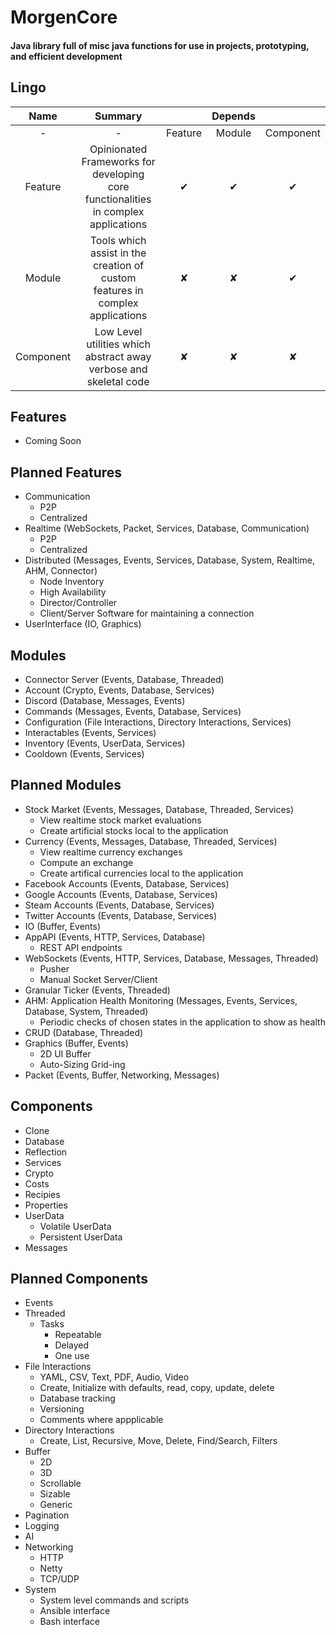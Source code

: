 # MorgenCore
#### Java library full of misc java functions for use in projects, prototyping, and efficient development

## Lingo
|    Name   |                                       Summary                                       |         | Depends |           |
|:---------:|:-----------------------------------------------------------------------------------:|:-------:|:-------:|:---------:|
|     -     |                                          -                                          | Feature |  Module | Component |
|  Feature  | Opinionated Frameworks for developing core functionalities in complex applications  |    ✔    |    ✔    |     ✔     |
|   Module  |    Tools which assist in the creation of custom features in complex applications    |    ✘    |    ✘    |     ✔     |
| Component |          Low Level utilities which abstract away verbose and skeletal code          |    ✘    |    ✘    |     ✘     |

## Features
- Coming Soon

## Planned Features
- Communication
    - P2P
    - Centralized
- Realtime (WebSockets, Packet, Services, Database, Communication)
    - P2P
    - Centralized
- Distributed (Messages, Events, Services, Database, System, Realtime, AHM, Connector)
    - Node Inventory
    - High Availability
    - Director/Controller
    - Client/Server Software for maintaining a connection
- UserInterface (IO, Graphics)

## Modules
- Connector Server (Events, Database, Threaded)
- Account (Crypto, Events, Database, Services)
- Discord (Database, Messages, Events)
- Commands (Messages, Events, Database, Services)
- Configuration (File Interactions, Directory Interactions, Services)
- Interactables (Events, Services)
- Inventory (Events, UserData, Services)
- Cooldown (Events, Services)

## Planned Modules
- Stock Market (Events, Messages, Database, Threaded, Services)
    - View realtime stock market evaluations
    - Create artificial stocks local to the application
- Currency (Events, Messages, Database, Threaded, Services)
    - View realtime currency exchanges
    - Compute an exchange
    - Create artifical currencies local to the application
- Facebook Accounts (Events, Database, Services)
- Google Accounts (Events, Database, Services)
- Steam Accounts (Events, Database, Services)
- Twitter Accounts (Events, Database, Services)
- IO (Buffer, Events)
- AppAPI (Events, HTTP, Services, Database)
    - REST API endpoints
- WebSockets (Events, HTTP, Services, Database, Messages, Threaded)
    - Pusher
    - Manual Socket Server/Client
- Granular Ticker (Events, Threaded)
- AHM: Application Health Monitoring (Messages, Events, Services, Database, System, Threaded)
    - Periodic checks of chosen states in the application to show as health
- CRUD (Database, Threaded)
- Graphics (Buffer, Events)
    - 2D UI Buffer
    - Auto-Sizing Grid-ing
- Packet (Events, Buffer, Networking, Messages)

## Components
- Clone 
- Database
- Reflection
- Services
- Crypto
- Costs
- Recipies
- Properties
- UserData
    - Volatile UserData
    - Persistent UserData
- Messages

## Planned Components
- Events
- Threaded
    - Tasks
        - Repeatable
        - Delayed
        - One use
- File Interactions
    - YAML, CSV, Text, PDF, Audio, Video
    - Create, Initialize with defaults, read, copy, update, delete
    - Database tracking
    - Versioning
    - Comments where appplicable
- Directory Interactions
    - Create, List, Recursive, Move, Delete, Find/Search, Filters
- Buffer
    - 2D
    - 3D
    - Scrollable
    - Sizable
    - Generic
- Pagination
- Logging
- AI
- Networking
    - HTTP
    - Netty
    - TCP/UDP
- System
    - System level commands and scripts
    - Ansible interface
    - Bash interface
